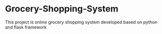 # Grocery-Shopping-System
This project is online grocery shopping system developed based on python and flask framework
